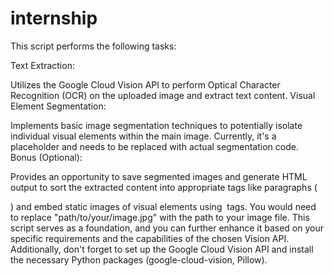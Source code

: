 # internship
This script performs the following tasks:

Text Extraction:

Utilizes the Google Cloud Vision API to perform Optical Character Recognition (OCR) on the uploaded image and extract text content.
Visual Element Segmentation:

Implements basic image segmentation techniques to potentially isolate individual visual elements within the main image. Currently, it's a placeholder and needs to be replaced with actual segmentation code.
Bonus (Optional):

Provides an opportunity to save segmented images and generate HTML output to sort the extracted content into appropriate tags like paragraphs (<p>) and embed static images of visual elements using <img> tags.
You would need to replace "path/to/your/image.jpg" with the path to your image file. This script serves as a foundation, and you can further enhance it based on your specific requirements and the capabilities of the chosen Vision API. Additionally, don't forget to set up the Google Cloud Vision API and install the necessary Python packages (google-cloud-vision, Pillow).
